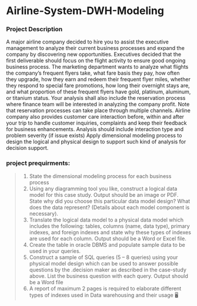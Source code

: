 # Airline-System-DWH-Modeling
### Project Description
A major airline company decided to hire you to assist the executive management to analyze
their current business processes and expand the company by discovering new opportunities.
Executives decided that the first deliverable should focus on the flight activity to ensure good
ongoing business process.
The marketing department wants to analyze what flights the company’s frequent flyers take,
what fare basis they pay, how often they upgrade, how they earn and redeem their frequent
flyer miles, whether they respond to special fare promotions, how long their overnight stays
are, and what proportion of these frequent flyers have gold, platinum, aluminum, or titanium
status.
Your analysis shall also include the reservation process where finance team will be interested in
analyzing the company profit. Note that reservation processes can take place through multiple
channels.
Airline company also provides customer care interaction before, within and after your trip to
handle customer inquiries, complaints and keep their feedback for business enhancements.
Analysis should include interaction type and problem severity (if issue exists)
Apply dimensional modeling process to design the logical and physical design to support such
kind of analysis for decision support.

### project prequirments:
> 1. State the dimensional modeling process for each business process
> 2. Using any diagramming tool you like, construct a logical data model for this case
study. Output should be an image or PDF. State why did you choose this
particular data model design? What does the data represent? (Details about each
model component is necessary).
> 3. Translate the logical data model to a physical data model which includes the
following: tables, columns (name, data type), primary indexes, and foreign indexes
and state why these types of indexes are used for each column. Output should be a
Word or Excel file.
> 4. Create the table in oracle DBMS and populate sample data to be used in your
queries.
> 5. Construct a sample of SQL queries (5 – 8 queries) using your physical model design
which can be used to answer possible questions by the .decision maker as
described in the case-study above. List the business question with each query.
Output should be a Word file
> 6. A report of maximum 2 pages is required to elaborate different types of indexes
used in Data warehousing and their usage
🖥
